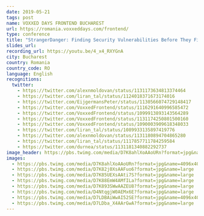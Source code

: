 ```yaml
---
date: 2019-05-21
tags: post
name: VOXXED DAYS FRONTEND BUCHAREST
url: https://romania.voxxeddays.com/frontend/
type: conference
title: "StrangerDanger: Finding Security Vulnerabilities Before They Find You!"
slides_url:
recording_url: https://youtu.be/4_x4_RXYGnA
city: Bucharest
country: Romania
country_code: RO
language: English
recognitions:
  twitter:
    - https://twitter.com/alexnmoldovan/status/1131173634813374464
    - https://twitter.com/liran_tal/status/1124018371673174016
    - https://twitter.com/EijgermansPeter/status/1130566074729148417
    - https://twitter.com/VoxxedFrontend/status/1116291640996585472
    - https://twitter.com/VoxxedFrontend/status/1099913893143564289
    - https://twitter.com/VoxxedFrontend/status/1131174250801500160
    - https://twitter.com/VoxxedFrontend/status/1090003909618348033
    - https://twitter.com/liran_tal/status/1089933135897419776
    - https://twitter.com/alexnmoldovan/status/1131180894704865280
    - https://twitter.com/liran_tal/status/1117857711784259584
    - https://twitter.com/durnea/status/1131181340882292737
image_header: https://pbs.twimg.com/media/D7K8ahlXoAAoURn?format=jpg&name=4096x4096
images:
  - https://pbs.twimg.com/media/D7K8ahlXoAAoURn?format=jpg&name=4096x4096
  - https://pbs.twimg.com/media/D7K82j0XsAAFuo6?format=jpg&name=large
  - https://pbs.twimg.com/media/D7K85UEXsAAti7S?format=jpg&name=large
  - https://pbs.twimg.com/media/D7K88EmW4AMfILa?format=jpg&name=large
  - https://pbs.twimg.com/media/D7K893SWwAAZEU8?format=jpg&name=large
  - https://pbs.twimg.com/media/D4NtqgjW0AEMx6E?format=jpg&name=large
  - https://pbs.twimg.com/media/D7LDBAiWwAI52SE?format=jpg&name=4096x4096
  - https://pbs.twimg.com/media/D7LDba_X4AArGwA?format=jpg&name=large
---
```

